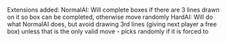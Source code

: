 Extensions added:
NormalAI: Will complete boxes if there are 3 lines drawn on it so box can be completed, otherwise
move randomly
HardAI: Will do what NormalAI does, but avoid drawing 3rd lines (giving next player a free box)
unless that is the only valid move - picks randomly if it is forced to